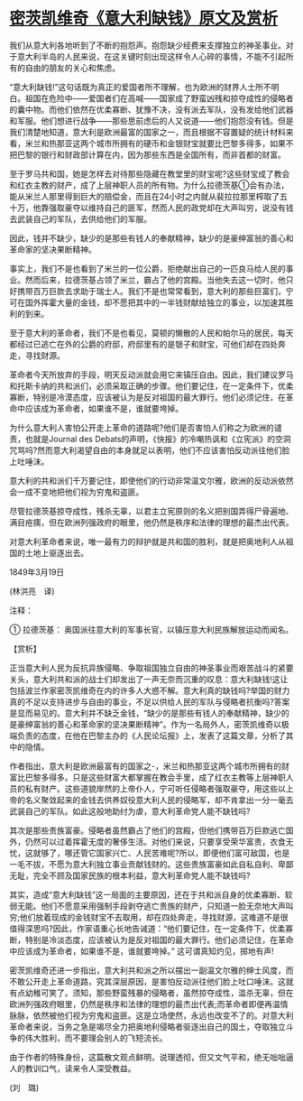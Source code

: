 # [密茨凯维奇《意大利缺钱》原文及赏析](https://www.vrrw.net/wx/12010.html)

我们从意大利各地听到了不断的抱怨声。抱怨缺少经费来支撑独立的神圣事业。对于意大利半岛的人民来说，在这关键时刻出现这样令人心碎的事情，不能不引起所有的自由的朋友的关心和焦虑。

“意大利缺钱!”这句话既为真正的爱国者所不理解，也为欧洲的财界人士所不明白。祖国在危险中——爱国者们在高喊——国家成了野蛮凶残和掠夺成性的侵略者的囊中物。而他们依然在优柔寡断、犹豫不决，没有派去军队，没有发给他们武器和军服。他们想进行战争——那些思前虑后的人又说道——他们抱怨没有钱。但是我们清楚地知道，意大利是欧洲最富的国家之一，而且根据不容置疑的统计材料来看，米兰和热那亚这两个城市所拥有的硬币和金银财宝就要比巴黎多得多，如果不把巴黎的银行和财政部计算在内，因为那些东西是全国所有，而非首都的财富。

至于罗马共和国，她是怎样去对待那些隐藏在教堂里的财宝呢?这些财宝成了教会和红衣主教的财产，成了上层神职人员的所有物。为什么拉德茨基①会有办法，能从米兰人那里得到巨大的赔偿金，而且在24小时之内就从裴拉拉那里榨取了五十万，他靠强取豪夺以维持自己的匪军，然而人民的政党却在大声叫穷，说没有钱去武装自己的军队，去供给他们的军服。

因此，钱并不缺少，缺少的是那些有钱人的奉献精神，缺少的是豪绅富翁的善心和革命家的坚决果断精神。



事实上，我们不是也看到了米兰的一位公爵，拒绝献出自己的一匹良马给人民的事业。然而后来，拉德茨基占领了米兰，霸占了他的宫殿。当他失去这一切时，他只好携带百万巨款去求助于瑞士人。我们不是也常常看到，意大利的那些巨富们，宁可在国外挥霍大量的金钱，却不愿把其中的一半钱财献给独立的事业，以加速其胜利的到来。

至于意大利的革命者，我们不是也看见，莫顿的懒散的人民和帕尔马的居民，每天都经过已逃亡在外的公爵的府邸，府邸里有的是银子和财宝，可他们却在四处奔走，寻找财源。

革命者今天所放弃的手段，明天反动派就会用它来镇压自由。因此，我们建议罗马和托斯卡纳的共和派们，必须采取正确的步骤。他们要记住，在一定条件下，优柔寡断，特别是冷漠态度，应该被认为是反对祖国的最大罪行。他们必须记住，在革命中应该成为革命者，如果谁不是，谁就要垮掉。

为什么意大利人害怕公开走上革命的道路呢?他们是否害怕人们称之为欧洲的谴责，也就是Journal des Debats的声明，《快报》的冷嘲热讽和《立宪派》的空洞咒骂吗?然而意大利渴望自由的本身就足以表明，他们不应该害怕反动派往他们脸上吐唾沫。

意大利的共和派们千万要记住，即使他们的行动非常温文尔雅，欧洲的反动派依然会一成不变地把他们视为穷鬼和盗匪。

尽管拉德茨基掠夺成性，残杀无辜，以君主立宪原则的名义把别国弄得尸骨遍地、满目疮痍，但在欧洲列强政府的眼里，他仍然是秩序和法律的理想的最杰出代表。

对意大利革命者来说，唯一最有力的辩护就是共和国的胜利，就是把奥地利人从祖国的土地上驱逐出去。

1849年3月19日

(林洪亮　译)

注释：

① 拉德茨基： 奥国派往意大利的军事长官，以镇压意大利民族解放运动而闻名。

【赏析】

正当意大利人民为反抗异族侵略、争取祖国独立自由的神圣事业而艰苦战斗的紧要关头，意大利共和派的战士们却发出了一声无奈而沉重的叹息：意大利缺钱!这让包括波兰作家密茨凯维奇在内的许多人大惑不解。意大利真的缺钱吗?举国的财力真的不足以支持进步与自由的事业，不足以供给人民的军队与侵略者抗衡吗?答案是显而易见的。意大利并不缺乏金钱，“缺少的是那些有钱人的奉献精神，缺少的是豪绅富翁的善心和革命家的坚决果断精神”。作为一名局外人，密茨凯维奇以极端负责的态度，在他在巴黎主办的《人民论坛报》上，发表了这篇文章，分析了其中的隐情。

作者指出，意大利是欧洲最富有的国家之-，米兰和热那亚这两个城市所拥有的财富比巴黎多得多。只是这些财富大都掌握在教会手里，成了红衣主教等上层神职人员的私有财产。这些道貌岸然的上帝仆人，宁可听任侵略者强取豪夺，用这些以上帝的名义聚敛起来的金钱去供养奴役意大利人民的侵略军，却不肯拿出一分一毫去武装自己的军队。如此这般地助纣为虐，意大利革命党人能不缺钱吗?

其次是那些贵族富豪。侵略者虽然霸占了他们的宫殿，但他们携带百万巨款逃亡国外，仍然可以过着挥霍无度的奢侈生活。对他们来说，只要享受荣华富贵，衣食无忧，这就够了，哪还管它国家兴亡、人民苦难呢?所以，即便他们富可敌国，也是一毛不拔，不愿为意大利独立事业贡献钱财的。这些贵族富豪如此自私自利、卑鄙无耻，完全不顾及国家民族的根本利益，意大利革命党人能不缺钱吗?

其实，造成“意大利缺钱”这一局面的主要原因，还在于共和派自身的优柔寡断、软弱无能。他们不愿意采用强制手段剥夺逃亡贵族的财产，只知道一脸无奈地大声叫穷;他们放着现成的金钱财宝不去取用，却在四处奔走，寻找财源，这难道不是很值得深思吗?因此，作家语重心长地告诫道：“他们要记住，在一定条件下，优柔寡断，特别是冷淡态度，应该被认为是反对祖国的最大罪行。他们必须记住，在革命中应该成为革命者，如果谁不是，谁就要垮掉。” 这可谓真知灼见，掷地有声!

密茨凯维奇还进一步指出，意大利共和派之所以摆出一副温文尔雅的绅士风度，而不敢公开走上革命道路，究其深层原因，是害怕反动派往他们脸上吐口唾沫。这就有点幼稚可笑了。须知，那些野蛮残暴的侵略者，虽然掠夺成性，滥杀无辜，但在欧洲列强政府眼里，仍然是秩序和法律的理想的最杰出代表;而革命者即便再温情脉脉，依然被他们视为穷鬼和盗匪。这是立场使然，永远也改变不了的。对意大利革命者来说，当务之急是竭尽全力把奥地利侵略者驱逐出自己的国土，夺取独立斗争的伟大胜利，而不要理会别人的飞短流长。

由于作者的特殊身份，这篇散文观点鲜明，说理透彻，但又文气平和，绝无咄咄逼人的教训口气，读来令人深受教益。

(刘　璐)

